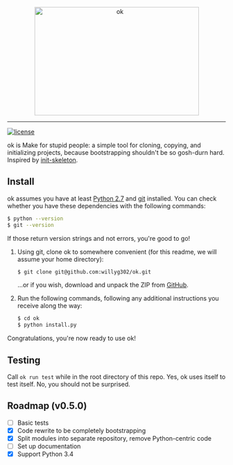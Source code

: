 <p align="center">
	<img width="379" height="250" src="https://raw.github.com/willyg302/ok/master/ok-logo.png" alt="ok" title="Everything is going to be ok">
</p>

-----

[![license](http://img.shields.io/badge/license-MIT-red.svg?style=flat-square)](https://raw.githubusercontent.com/willyg302/ok/master/LICENSE)

ok is Make for stupid people: a simple tool for cloning, copying, and initializing projects, because bootstrapping shouldn't be so gosh-durn hard. Inspired by [init-skeleton](https://github.com/paulmillr/init-skeleton).

## Install

ok assumes you have at least [Python 2.7](https://www.python.org/) and [git](http://git-scm.com/) installed. You can check whether you have these dependencies with the following commands:

```bash
$ python --version
$ git --version
```

If those return version strings and not errors, you're good to go!

1. Using git, clone ok to somewhere convenient (for this readme, we will assume your home directory):

   ```bash
   $ git clone git@github.com:willyg302/ok.git
   ```

   ...or if you wish, download and unpack the ZIP from [GitHub](https://github.com/willyg302/ok).

2. Run the following commands, following any additional instructions you receive along the way:

   ```bash
   $ cd ok
   $ python install.py
   ```

Congratulations, you're now ready to use ok!

## Testing

Call `ok run test` while in the root directory of this repo. Yes, ok uses itself to test itself. No, you should not be surprised.

## Roadmap (v0.5.0)

- [ ] Basic tests
- [x] Code rewrite to be completely bootstrapping
- [x] Split modules into separate repository, remove Python-centric code
- [ ] Set up documentation
- [x] Support Python 3.4
